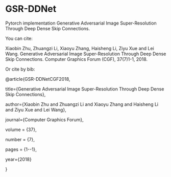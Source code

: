 # GSR-DDNet
Pytorch implementation Generative Adversarial Image Super-Resolution Through Deep Dense Skip Connections.

You can cite:

Xiaobin Zhu, Zhuangzi Li, Xiaoyu Zhang, Haisheng Li, Ziyu Xue and Lei Wang. Generative Adversarial Image Super-Resolution Through Deep Dense Skip Connections. Computer Graphics Forum (CGF), 37(7)1-1, 2018.

Or cite by bib:

@article{GSR-DDNetCGF2018,

  title={Generative Adversarial Image Super-Resolution Through Deep Dense Skip Connections},
  
  author={Xiaobin Zhu and Zhuangzi Li and Xiaoyu Zhang and Haisheng Li and Ziyu Xue and Lei Wang},
  
  journal={Computer Graphics Forum},
  
  volume = {37},
  
  number = {7},
  
  pages  = {1--1},
  
  year={2018}
  
}
